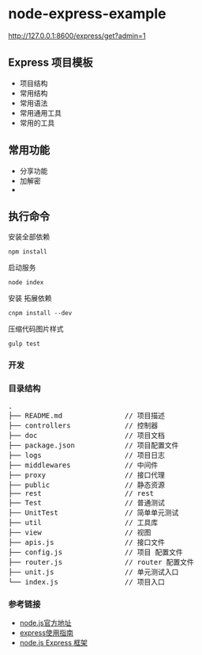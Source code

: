 # node-express-example
http://127.0.0.1:8600/express/get?admin=1
## Express 项目模板
* 项目结构
* 常用结构
* 常用语法
* 常用通用工具
* 常用的工具


## 常用功能
* 分享功能
* 加解密
*

## 执行命令

安装全部依赖
```
npm install
```


启动服务
```
node index
```

安装 拓展依赖
```
cnpm install --dev
```

压缩代码图片样式

```
gulp test
```

### 开发

### 目录结构
<pre>
.
├── README.md               // 项目描述
├── controllers             // 控制器
├── doc                     // 项目文档
├── package.json            // 项目配置文件
├── logs                    // 项目日志
├── middlewares             // 中间件
├── proxy                   // 接口代理
├── public                  // 静态资源
├── rest                    // rest
├── Test                    // 普通测试
├── UnitTest                // 简单单元测试
├── util                    // 工具库
├── view                    // 视图
├── apis.js                 // 接口文件
├── config.js               // 项目 配置文件
├── router.js               // router 配置文件
├── unit.js                 // 单元测试入口
└── index.js                // 项目入口
</pre>

### 参考链接
* [node.js官方地址](https://nodejs.org/en/)
* [express使用指南](http://www.expressjs.com.cn/)
* [node.js Express 框架](http://www.runoob.com/nodejs/nodejs-express-framework.html)